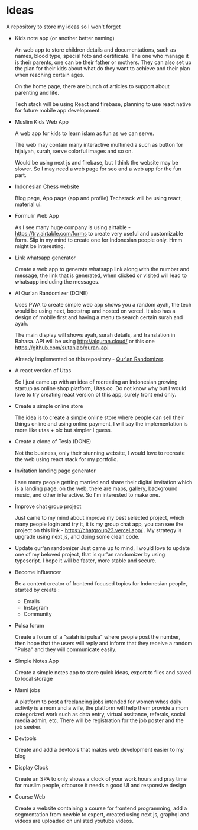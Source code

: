 # Ideas

A repository to store my ideas so I won't forget

- Kids note app (or another better naming)

  An web app to store children details and documentations, such as names, blood type, special foto and certificate.
  The one who manage it is their parents, one can be their father or mothers. They can also set up the plan for their kids about what do they want to achieve and their plan when reaching certain ages.

  On the home page, there are bunch of articles to support about parenting and life.

  Tech stack will be using React and firebase, planning to use react native for future mobile app development.

- Muslim Kids Web App

  A web app for kids to learn islam as fun as we can serve.

  The web may contain many interactive multimedia such as button for hijaiyah, surah, serve colorful images and so on.

  Would be using next js and firebase, but I think the website may be slower. So I may need a web page for seo and a web app for the fun part.

- Indonesian Chess website

  Blog page, App page (app and profile)
  Techstack will be using react, material ui.

- Formulir Web App

  As I see many huge company is using airtable - https://try.airtable.com/forms to create very useful and customizable form. Slip in my mind to create one for Indonesian people only. Hmm might be interesting.

- Link whatsapp generator

  Create a web app to generate whatsapp link along with the number and message, the link that is generated, when clicked or visited will lead to whatsapp including the messages.

- Al Qur'an Randomizer (DONE)

  Uses PWA to create simple web app shows you a random ayah, the tech would be using next, bootstrap and hosted on vercel. It also has a design of mobile first and having a menu to search certain surah and ayah.

  The main display will shows ayah, surah details, and translation in Bahasa. API will be using http://alquran.cloud/ or this one https://github.com/sutanlab/quran-api

  Already implemented on this repository - [Qur'an Randomizer](https://github.com/SamX23/read-random-ayah).

- A react version of Utas

  So I just came up with an idea of recreating an Indonesian growing startup as online shop platform, Utas.co. Do not know why but I would love to try creating react version of this app, surely front end only.

- Create a simple online store

  The idea is to create a simple online store where people can sell their things online and using online payment, I will say the implementation is more like utas + olx but simpler I guess.

- Create a clone of Tesla (DONE)

  Not the business, only their stunning website, I would love to recreate the web using react stack for my portfolio.

- Invitation landing page generator

  I see many people getting married and share their digital invitation which is a landing page, on the web, there are maps, gallery, background music, and other interactive. So I'm interested to make one.

- Improve chat group project

  Just came to my mind about improve my best selected project, which many people login and try it, it is my group chat app, you can see the project on this link - https://chatgroup23.vercel.app/ . My strategy is upgrade using next js, and doing some clean code.

- Update qur'an randomizer
  Just came up to mind, I would love to update one of my beloved project, that is qur'an randomizer by using typescript. I hope it will be faster, more stable and secure.

- Become influencer

  Be a content creator of frontend focused topics for Indonesian people, started by create :

  - Emails
  - Instagram
  - Community

- Pulsa forum

  Create a forum of a "salah isi pulsa" where people post the number, then hope that the users will reply and inform that they receive a random "Pulsa" and they will communicate easily.

- Simple Notes App

  Create a simple notes app to store quick ideas, export to files and saved to local storage

- Mami jobs

  A platform to post a freelancing jobs intended for women whos daily activity is a mom and a wife, the platform will help them provide a mom categorized work such as data entry, virtual assitance, referals, social media admin, etc. There will be registration for the job poster and the job seeker.

- Devtools

  Create and add a devtools that makes web development easier to my blog

- Display Clock

  Create an SPA to only shows a clock of your work hours and pray time for muslim people, ofcourse it needs a good UI and responsive design

- Course Web

  Create a website containing a course for frontend programming, add a segmentation from newbie to expert, created using next js, graphql and videos are uploaded on unlisted youtube videos.
